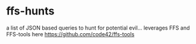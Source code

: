 # ffs-hunts
a list of JSON based queries to hunt for potential evil... leverages FFS and FFS-tools here https://github.com/code42/ffs-tools

